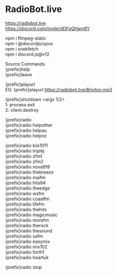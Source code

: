 # RadioBot.live
https://radiobot.live  
https://discord.com/invite/dDFgQHam8Y   

npm i ffmpeg-static   
npm i @discordjs/opus   
npm i snekfetch   
npm i discord.js@v12   




Source Commands  
{prefix}help   
{prefix}leave  

{prefix}playurl <args direct url>  
  EG: {prefix}playurl https://radiobot.live/Brixton.mp3  


{prefix}shutdown <args 1/2>  
  1: process.exit  
  2: client.destroy  

{prefix}radio  
  {prefix}radio helpother  
  {prefix}radio helpau  
  {prefix}radio helpnz  
    
  {prefix}radio kiis1011  
  {prefix}radio triplej  
  {prefix}radio zfm1  
  {prefix}radio zfm2  
  {prefix}radio nova919  
  {prefix}radio thebreeze  
  {prefix}radio maifm  
  {prefix}radio hits94  
  {prefix}radio theedge  
  {prefix}radio wsfm  
  {prefix}radio coastfm  
  {prefix}radio lifefm  
  {prefix}radio thehits  
  {prefix}radio magicmusic  
  {prefix}radio morefm  
  {prefix}radio therock  
  {prefix}radio thesound  
  {prefix}radio safm  
  {prefix}radio easymix  
  {prefix}radio mix102  
  {prefix}radio forth1  
  {prefix}radio heartuk  
    
  {prefix}radio stop  
